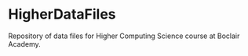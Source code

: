 # HigherDataFiles

Repository of data files for Higher Computing Science course at Boclair Academy.
